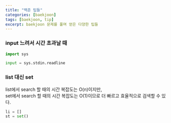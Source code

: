```yaml
---
title: "백준 팁들"
categories: [baekjoon]
tags: [baekjoon, tip]
excerpt: baekjoon 문제를 풀며 얻은 다양한 팁들
---
```


### input 느려서 시간 초과날 때

```python
import sys

input = sys.stdin.readline

```

### list 대신 set

list에서 search 할 때의 시간 복잡도는 O(n)이지만,<br>
set에서 search 할 때의 시간 복잡도는 O(1)이므로 더 빠르고 효율적으로 검색할 수 있다.

```python
li = []
st = set()
```